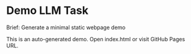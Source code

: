 # Demo LLM Task

Brief: Generate a minimal static webpage demo

This is an auto-generated demo.
Open index.html or visit GitHub Pages URL.
